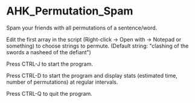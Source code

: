 # AHK_Permutation_Spam

Spam your friends with all permutations of a sentence/word. 

Edit the first array in the script (Right-click -> Open with -> Notepad or something) to choose strings to permute. 
(Default string: "clashing of the swords a nasheed of the defiant")

Press CTRL-J to start the program.

Press CTRL-D to start the program and display stats (estimated time, number of permutations) at regular intervals.

Press CTRL-Q to quit the program.
